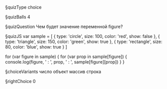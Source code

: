 §quizType
choice

§quizBalls
4

§quizQuestion
Чем будет значение переменной figure?



§quizJS
var sample = [
  {
    type: 'circle',
    size: 100,
    color: 'red',
    show: false
  },
  {
    type: 'triangle',
    size: 150,
    color: 'green',
    show: true
  },
  {
    type: 'rectangle',
    size: 80,
    color: 'blue',
    show: true
  }
]

for (var figure in sample) {
  for (var prop in sample[figure]) {
    console.log(figure, ' : ', prop, ' : ', sample[figure][prop])
  }
}




§choiceVariants
число
объект
массив
строка


§rightChoice
0
